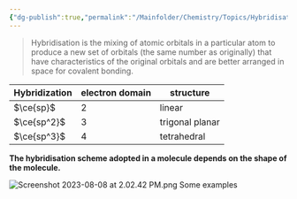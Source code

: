 ```yaml
---
{"dg-publish":true,"permalink":"/Mainfolder/Chemistry/Topics/Hybridisation (HL)/"}
---
```


>Hybridisation is the mixing of atomic orbitals in a particular atom to produce a new set of orbitals (the same number as originally) that have characteristics of the original orbitals and are better arranged in space for covalent bonding.

| Hybridization | electron domain | structure       |
| ------------- | --------------- | --------------- |
| $\ce{sp}$     | 2               | linear          |
| $\ce{sp^2}$   | 3               | trigonal planar |
|         $\ce{sp^3}$      |     4            |        tetrahedral         |

**The hybridisation scheme adopted in a molecule depends on the shape of the molecule.**

![Screenshot 2023-08-08 at 2.02.42 PM.png](/img/user/%E9%99%84%E4%BB%B6/Screenshot%202023-08-08%20at%202.02.42%20PM.png)
Some examples

